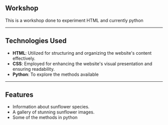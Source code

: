 ## Workshop
This is a workshop done to experiment HTML and currently python

-----

## Technologies Used
- **HTML**: Utilized for structuring and organizing the website's content effectively.
- **CSS**: Employed for enhancing the website's visual presentation and ensuring readability.
- **Python**: To explore the methods available

----

## Features
- Information about sunflower species.
- A gallery of stunning sunflower images.
- Some of the methods in python